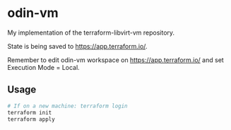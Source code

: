 # odin-vm

My implementation of the terraform-libvirt-vm repository.

State is being saved to <https://app.terraform.io/>.

Remember to edit odin-vm workspace on <https://app.terraform.io/> and set Execution Mode = Local.

## Usage

```bash
# If on a new machine: terraform login
terraform init
terraform apply
```
